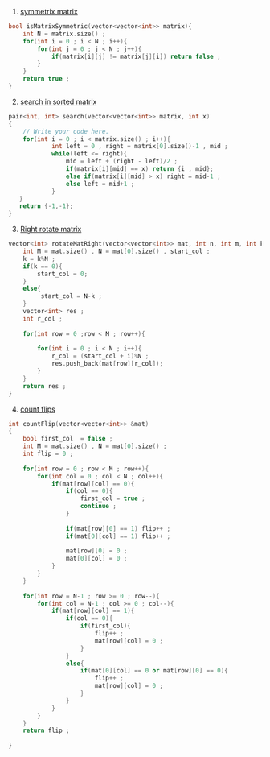 1. [symmetrix matrix](https://www.codingninjas.com/codestudio/guided-paths/interview-guide-for-product-based-companies/content/111356/offering/1280158?leftPanelTab=0)
```cpp
bool isMatrixSymmetric(vector<vector<int>> matrix){
    int N = matrix.size() ;
    for(int i = 0 ; i < N ; i++){
        for(int j = 0 ; j < N ; j++){
            if(matrix[i][j] != matrix[j][i]) return false ; 
        }
    }
    return true ;
}
```

2. [search in sorted matrix]()
```cpp
pair<int, int> search(vector<vector<int>> matrix, int x)
{
    // Write your code here.
    for(int i = 0 ; i < matrix.size() ; i++){
            int left = 0 , right = matrix[0].size()-1 , mid ;
            while(left <= right){
                mid = left + (right - left)/2 ;
                if(matrix[i][mid] == x) return {i , mid};
                else if(matrix[i][mid] > x) right = mid-1 ;
                else left = mid+1 ;
            }
   }
   return {-1,-1};
}
```

3. [Right rotate matrix](https://www.codingninjas.com/codestudio/guided-paths/interview-guide-for-product-based-companies/content/111356/offering/1280161?leftPanelTab=0)
```cpp
vector<int> rotateMatRight(vector<vector<int>> mat, int n, int m, int k) {
    int M = mat.size() , N = mat[0].size() , start_col ;
    k = k%N ;
    if(k == 0){
        start_col = 0;
    }
    else{
         start_col = N-k ;   
    }
    vector<int> res ;
    int r_col ;
    
    for(int row = 0 ;row < M ; row++){
        
        for(int i = 0 ; i < N ; i++){
            r_col = (start_col + i)%N ;
            res.push_back(mat[row][r_col]);
        }
    }
    return res ;
}
```

4.  [count flips](https://www.codingninjas.com/codestudio/guided-paths/interview-guide-for-product-based-companies/content/111356/offering/1280162?leftPanelTab=3)
```cpp
int countFlip(vector<vector<int>> &mat)
{
	bool first_col  = false ;
    int M = mat.size() , N = mat[0].size() ;
    int flip = 0 ;
    
    for(int row = 0 ; row < M ; row++){
        for(int col = 0 ; col < N ; col++){
            if(mat[row][col] == 0){
                if(col == 0){
                    first_col = true ;
                    continue ;
                }
                
                if(mat[row][0] == 1) flip++ ;
                if(mat[0][col] == 1) flip++ ;
                
                mat[row][0] = 0 ;
                mat[0][col] = 0 ;
            }
        }
    }
    
    for(int row = N-1 ; row >= 0 ; row--){
        for(int col = N-1 ; col >= 0 ; col--){
            if(mat[row][col] == 1){
                if(col == 0){
                    if(first_col){
                        flip++ ;
                        mat[row][col] = 0 ;
                    }
                }
                else{
                    if(mat[0][col] == 0 or mat[row][0] == 0){
                        flip++ ;
                        mat[row][col] = 0 ;
                    }
                }
            }
        }
    }
    return flip ;
    
}
```